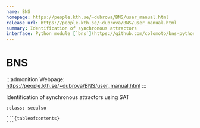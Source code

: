 ```yaml
---
name: BNS
homepage: https://people.kth.se/~dubrova/BNS/user_manual.html
release_url: https://people.kth.se/~dubrova/BNS/user_manual.html
summary: Identification of synchronous attractors
interface: Python module [`bns`](https://github.com/colomoto/bns-python) |
---
```

# BNS

:::admonition
Webpage: https://people.kth.se/~dubrova/BNS/user_manual.html
:::

Identification of synchronous attractors using SAT

````{admonition} Notebooks
:class: seealso

```{tableofcontents}
```

````
